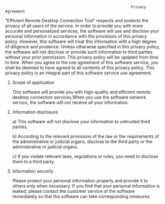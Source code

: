                                                              Privacy Agreement

"Efficient Remote Desktop Connection Tool" respects and protects the privacy of all users of the service. In order to provide you with more accurate and personalized services, the software will use and disclose your personal information in accordance with the provisions of this privacy policy. However, this software will treat this information with a high degree of diligence and prudence. Unless otherwise specified in this privacy policy, the software will not disclose or provide such information to third parties without your prior permission. This privacy policy will be updated from time to time. When you agree to the use agreement of this software service, you shall be deemed to have agreed to all contents of this privacy policy. This privacy policy is an integral part of this software service use agreement.

1. Scope of application

   This software will provide you with high-quality and efficient remote desktop connection services,When you use the software network service, the software will not receive all your information.
2. Information disclosure

   a) This software will not disclose your information to untrusted third parties. 
   
   b) According to the relevant provisions of the law or the requirements of the administrative or judicial organs, disclose to the third party or the administrative or judicial    organs.
   
   c) If you violate relevant laws, regulations or rules, you need to disclose them to a third party.
3. Information security

   Please protect your personal information properly and provide it to others only when necessary. If you find that your personal information is leaked, please contact the      customer service of the software immediately so that the software can take corresponding measures.   

